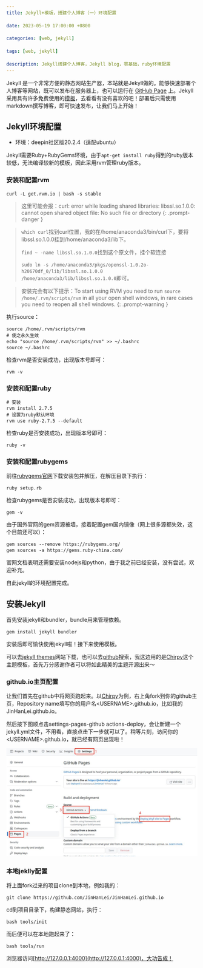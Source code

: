 ```yaml
---
title: Jekyll+模板，搭建个人博客（一）环境配置

date: 2023-05-19 17:00:00 +0800

categories: [web, jekyll] 

tags: [web, jekyll]

description: Jekyll搭建个人博客，Jekyll blog，零基础，ruby环境配置
---
```


Jekyll 是一个非常方便的静态网站生产器，本站就是Jekyll做的。能够快速部署个人博客等网站，既可以发布在服务器上，也可以运行在 [GitHub Page](http://pages.github.com/) 上。Jekyll采用具有许多免费使用的[模板](http://jekyllthemes.org/)，去看看有没有喜欢的吧！部署后只需使用markdown撰写博客，即可快速发布，让我们马上开始！

## Jekyll环境配置

- 环境：deepin社区版20.2.4（适配ubuntu）

Jekyll需要Ruby+RubyGems环境，由于`apt-get install ruby`得到的ruby版本较低，无法编译较新的模板，因此采用rvm管理ruby版本。

### 安装和配置rvm

```shell
curl -L get.rvm.io | bash -s stable
```


> 这里可能会报：curl: error while loading shared libraries: libssl.so.1.0.0: cannot open shared object file: No such file or directory
{: .prompt-danger }

> `which curl`找到curl位置，我的在/home/anaconda3/bin/curl下，要将libssl.so.1.0.0挂到/home/anaconda3/lib下。
>
> `find ~ -name libssl.so.1.0.0`找到这个原文件，挂个软连接
>
> `sudo ln -s /home/anaconda3/pkgs/openssl-1.0.2o-h20670df_0/lib/libssl.so.1.0.0  /home/anaconda3/lib/libssl.so.1.0.0`即可。


> 安装完会有以下提示：To start using RVM you need to run `source /home/.rvm/scripts/rvm` in all your open shell windows, in rare cases you need to reopen all shell windows.
{: .prompt-warning }

执行source：

```shell
source /home/.rvm/scripts/rvm
# 使之永久生效
echo "source /home/.rvm/scripts/rvm" >> ~/.bashrc
source ~/.bashrc
```

检查rvm是否安装成功，出现版本号即可：

```shell
rvm -v
```

### 安装和配置ruby

```shell
# 安装
rvm install 2.7.5
# 设置为ruby默认环境
rvm use ruby-2.7.5 --default
```

检查ruby是否安装成功，出现版本号即可：

```shell
ruby -v
```

### 安装和配置rubygems

前往[rubygems官网](https://rubygems.org/pages/download)下载安装包并解压，在解压目录下执行：

```shell
ruby setup.rb
```

检查rubygems是否安装成功，出现版本号即可：

```shell
gem -v
```

由于国外官网的gem资源被墙，接着配置gem国内镜像（网上很多源都失效，这个目前还可以）：

```shell
gem sources --remove https://rubygems.org/
gem sources -a https://gems.ruby-china.com/
```

官网文档表明还需要安装nodejs和python，由于我之前已经安装，没有尝试，欢迎补充。

自此jekyll的环境配置完成。

## 安装Jekyll

首先安装jekyll和bundler，bundle用来管理依赖。

```shell
gem install jekyll bundler
```

安装后即可愉快使用jekyll啦！接下来使用模板。

可以去[jekyll themes](http://jekyllthemes.org/)网站下载，也可以去[github](https://github.com/)搜索，我这边用的是[Chirpy](https://github.com/cotes2020/jekyll-theme-chirpy)这个主题模板，首先万分感谢作者可以将如此精美的主题开源出来～

### github.io主页配置

让我们首先在github中将网页跑起来。以[Chirpy](https://github.com/cotes2020/jekyll-theme-chirpy)为例，右上角fork到你的github主页，Repository name填写你的用户名\<USERNAME>.github.io，比如我的JinHanLei.github.io。

然后按下图顺点击settings-pages-github actions-deploy，会让新建一个jekyll.yml文件，不用看，直接点击下一步就可以了。稍等片刻，访问你的\<USERNAME>.github.io，就已经有网页出现啦！

![github_pages](/imgs/github_pages.jpg)

### 本地jeklly配置

将上面fork过来的项目clone到本地，例如我的：

```shell
git clone https://github.com/JinHanLei/JinHanLei.github.io
```

cd到项目目录下，构建静态网站，执行：

```shell
bash tools/init
```

而后便可以在本地跑起来了：

```shell
bash tools/run
```

浏览器访问[http://127.0.0.1:4000](http://127.0.0.1:4000)，大功告成！
